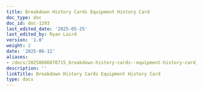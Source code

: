 ```yaml
---
title: Breakdown History Cards Equipment History Card
doc_type: doc
doc_id: doc-1293
last_edited_date: '2025-05-25'
last_edited_by: Ryan Laird
version: '1.0'
weight: 2
date: '2025-06-12'
aliases:
- /docs/20250606070715_breakdown-history-cards--equipment-history-card_1_1/
description: ''
linkTitle: Breakdown History Cards Equipment History Card
type: docs
---
```


